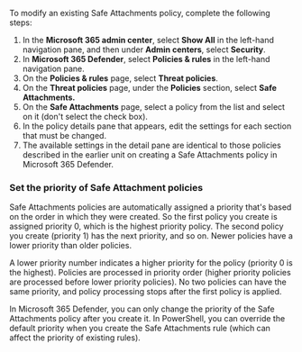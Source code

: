 To modify an existing Safe Attachments policy, complete the following steps:

1.  In the **Microsoft 365 admin center**, select **Show All** in the left-hand navigation pane, and then under **Admin centers**, select **Security**.<br>
2.  In **Microsoft 365 Defender**, select **Policies & rules** in the left-hand navigation pane.<br>
3.  On the **Policies & rules** page, select **Threat policies**.<br>
4.  On the **Threat policies** page, under the **Policies** section, select **Safe Attachments.**
5.  On the **Safe Attachments** page, select a policy from the list and select on it (don't select the check box).
6.  In the policy details pane that appears, edit the settings for each section that must be changed.
7.  The available settings in the detail pane are identical to those policies described in the earlier unit on creating a Safe Attachments policy in Microsoft 365 Defender.

### Set the priority of Safe Attachment policies

Safe Attachments policies are automatically assigned a priority that's based on the order in which they were created. So the first policy you create is assigned priority 0, which is the highest priority policy. The second policy you create (priority 1) has the next priority, and so on. Newer policies have a lower priority than older policies.

A lower priority number indicates a higher priority for the policy (priority 0 is the highest). Policies are processed in priority order (higher priority policies are processed before lower priority policies). No two policies can have the same priority, and policy processing stops after the first policy is applied.

In Microsoft 365 Defender, you can only change the priority of the Safe Attachments policy after you create it. In PowerShell, you can override the default priority when you create the Safe Attachments rule (which can affect the priority of existing rules).
